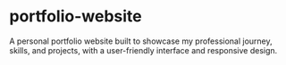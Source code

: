 # portfolio-website
A personal portfolio website built to showcase my professional journey, skills, and projects, with a user-friendly interface and responsive design.
